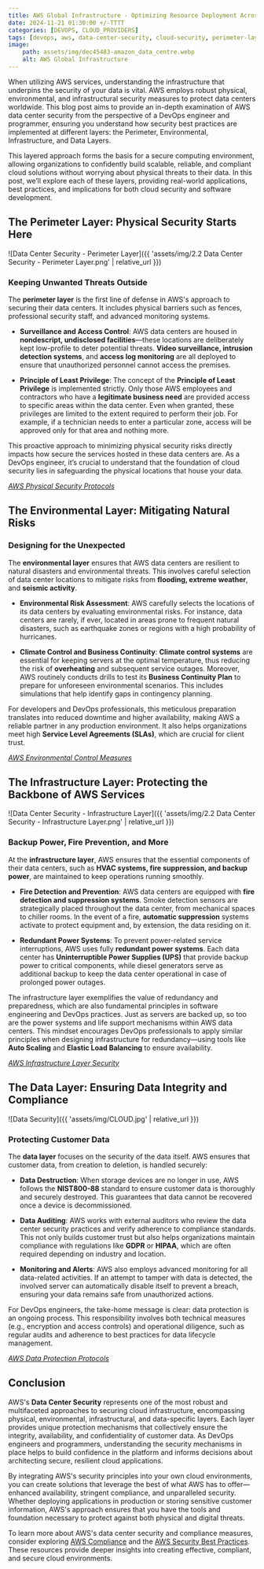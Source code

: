 ```yaml
---
title: AWS Global Infrastructure - Optimizing Resource Deployment Across Regions
date: 2024-11-21 01:30:00 +/-TTTT
categories: [DEVOPS, CLOUD_PROVIDERS]
tags: [devops, aws, data-center-security, cloud-security, perimeter-layer, environmental-security, infrastructure-layer, data-protection, compliance, cloud-infrastructure, cloud-providers]
image:
    path: assets/img/dec45483-amazon_data_centre.webp
    alt: AWS Global Infrastructure
---
```


When utilizing AWS services, understanding the infrastructure that underpins the security of your data is vital. AWS employs robust physical, environmental, and infrastructural security measures to protect data centers worldwide. This blog post aims to provide an in-depth examination of AWS data center security from the perspective of a DevOps engineer and programmer, ensuring you understand how security best practices are implemented at different layers: the Perimeter, Environmental, Infrastructure, and Data Layers.

This layered approach forms the basis for a secure computing environment, allowing organizations to confidently build scalable, reliable, and compliant cloud solutions without worrying about physical threats to their data. In this post, we’ll explore each of these layers, providing real-world applications, best practices, and implications for both cloud security and software development.

## The Perimeter Layer: Physical Security Starts Here

![Data Center Security - Perimeter Layer]({{ 'assets/img/2.2 Data Center Security - Perimeter Layer.png' | relative_url }})

### Keeping Unwanted Threats Outside

The **perimeter layer** is the first line of defense in AWS's approach to securing their data centers. It includes physical barriers such as fences, professional security staff, and advanced monitoring systems.

- **Surveillance and Access Control**: AWS data centers are housed in **nondescript, undisclosed facilities**—these locations are deliberately kept low-profile to deter potential threats. **Video surveillance, intrusion detection systems**, and **access log monitoring** are all deployed to ensure that unauthorized personnel cannot access the premises.

- **Principle of Least Privilege**: The concept of the **Principle of Least Privilege** is implemented strictly. Only those AWS employees and contractors who have a **legitimate business need** are provided access to specific areas within the data center. Even when granted, these privileges are limited to the extent required to perform their job. For example, if a technician needs to enter a particular zone, access will be approved only for that area and nothing more.

This proactive approach to minimizing physical security risks directly impacts how secure the services hosted in these data centers are. As a DevOps engineer, it’s crucial to understand that the foundation of cloud security lies in safeguarding the physical locations that house your data.

*[AWS Physical Security Protocols](https://aws.amazon.com/compliance/data-center/controls/)*

## The Environmental Layer: Mitigating Natural Risks

### Designing for the Unexpected

The **environmental layer** ensures that AWS data centers are resilient to natural disasters and environmental threats. This involves careful selection of data center locations to mitigate risks from **flooding, extreme weather**, and **seismic activity**.

- **Environmental Risk Assessment**: AWS carefully selects the locations of its data centers by evaluating environmental risks. For instance, data centers are rarely, if ever, located in areas prone to frequent natural disasters, such as earthquake zones or regions with a high probability of hurricanes.

- **Climate Control and Business Continuity**: **Climate control systems** are essential for keeping servers at the optimal temperature, thus reducing the risk of **overheating** and subsequent service outages. Moreover, AWS routinely conducts drills to test its **Business Continuity Plan** to prepare for unforeseen environmental scenarios. This includes simulations that help identify gaps in contingency planning.

For developers and DevOps professionals, this meticulous preparation translates into reduced downtime and higher availability, making AWS a reliable partner in any production environment. It also helps organizations meet high **Service Level Agreements (SLAs)**, which are crucial for client trust.

*[AWS Environmental Control Measures](https://aws.amazon.com/about-aws/global-infrastructure/)*

## The Infrastructure Layer: Protecting the Backbone of AWS Services

![Data Center Security - Infrastructure Layer]({{ 'assets/img/2.2 Data Center Security - Infrastructure Layer.png' | relative_url }})

### Backup Power, Fire Prevention, and More

At the **infrastructure layer**, AWS ensures that the essential components of their data centers, such as **HVAC systems, fire suppression, and backup power**, are maintained to keep operations running smoothly.

- **Fire Detection and Prevention**: AWS data centers are equipped with **fire detection and suppression systems**. Smoke detection sensors are strategically placed throughout the data center, from mechanical spaces to chiller rooms. In the event of a fire, **automatic suppression** systems activate to protect equipment and, by extension, the data residing on it.

- **Redundant Power Systems**: To prevent power-related service interruptions, AWS uses fully **redundant power systems**. Each data center has **Uninterruptible Power Supplies (UPS)** that provide backup power to critical components, while diesel generators serve as additional backup to keep the data center operational in case of prolonged power outages.

The infrastructure layer exemplifies the value of redundancy and preparedness, which are also fundamental principles in software engineering and DevOps practices. Just as servers are backed up, so too are the power systems and life support mechanisms within AWS data centers. This mindset encourages DevOps professionals to apply similar principles when designing infrastructure for redundancy—using tools like **Auto Scaling** and **Elastic Load Balancing** to ensure availability.

*[AWS Infrastructure Layer Security](https://aws.amazon.com/security/)*

## The Data Layer: Ensuring Data Integrity and Compliance

![Data Security]({{ 'assets/img/CLOUD.jpg' | relative_url }})

### Protecting Customer Data

The **data layer** focuses on the security of the data itself. AWS ensures that customer data, from creation to deletion, is handled securely:

- **Data Destruction**: When storage devices are no longer in use, AWS follows the **NIST800-88** standard to ensure customer data is thoroughly and securely destroyed. This guarantees that data cannot be recovered once a device is decommissioned.

- **Data Auditing**: AWS works with external auditors who review the data center security practices and verify adherence to compliance standards. This not only builds customer trust but also helps organizations maintain compliance with regulations like **GDPR** or **HIPAA**, which are often required depending on industry and location.

- **Monitoring and Alerts**: AWS also employs advanced monitoring for all data-related activities. If an attempt to tamper with data is detected, the involved server can automatically disable itself to prevent a breach, ensuring your data remains safe from unauthorized actions.

For DevOps engineers, the take-home message is clear: data protection is an ongoing process. This responsibility involves both technical measures (e.g., encryption and access controls) and operational diligence, such as regular audits and adherence to best practices for data lifecycle management.

*[AWS Data Protection Protocols](https://aws.amazon.com/data-protection/)*

## Conclusion

AWS's **Data Center Security** represents one of the most robust and multifaceted approaches to securing cloud infrastructure, encompassing physical, environmental, infrastructural, and data-specific layers. Each layer provides unique protection mechanisms that collectively ensure the integrity, availability, and confidentiality of customer data. As DevOps engineers and programmers, understanding the security mechanisms in place helps to build confidence in the platform and informs decisions about architecting secure, resilient cloud applications.

By integrating AWS's security principles into your own cloud environments, you can create solutions that leverage the best of what AWS has to offer—enhanced availability, stringent compliance, and unparalleled security. Whether deploying applications in production or storing sensitive customer information, AWS's approach ensures that you have the tools and foundation necessary to protect against both physical and digital threats.

To learn more about AWS's data center security and compliance measures, consider exploring [AWS Compliance](https://aws.amazon.com/compliance/) and the [AWS Security Best Practices](https://aws.amazon.com/architecture/well-architected/). These resources provide deeper insights into creating effective, compliant, and secure cloud environments.

